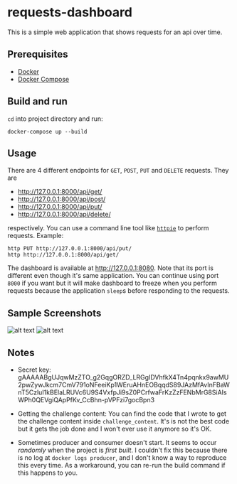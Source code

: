 # requests-dashboard

This is a simple web application that shows requests for an api over time. 


## Prerequisites
- [Docker](https://docs.docker.com/get-docker/)
- [Docker Compose](https://docs.docker.com/compose/install/)

## Build and run

`cd` into project directory and run:
```
docker-compose up --build
```
## Usage
There are 4 different endpoints for `GET`, `POST`, `PUT` and `DELETE` requests. They are
 - http://127.0.0.1:8000/api/get/
 - http://127.0.0.1:8000/api/post/
 - http://127.0.0.1:8000/api/put/
 - http://127.0.0.1:8000/api/delete/

respectively. You can use a command line tool like [`httpie`](https://httpie.io/) to perform requests. Example:
```
http PUT http://127.0.0.1:8000/api/put/
http http://127.0.0.1:8000/api/get/
```


The dashboard is available at http://127.0.0.1:8080. Note that its port is different even though it's same application. You can continue using port `8000` if you want but it will make dashboard to freeze when you perform requests because the application `sleep`s before responding to the requests.

## Sample Screenshots
![alt text](https://i.imgur.com/YxenkyO.png "Dashboard")
![alt text](https://i.imgur.com/5t26ODP.png "Dashboard")

## Notes
- Secret key: gAAAAABgUJqwMzZTO_g2GqgORZD_LRGgIDVhfkX4Tn4pqnkx9awMU2pwZywJkcm7CmV791oNFeeiKp1WEruAHnEOBqqdS89JAzMfAvInFBaWnT5CzluI1kBElaLRUVc6U9S4VxfpJi9sZ0PCrfwaFrKzZzFENbMrG8SiAIsWPh0QEVgiQApPfKv_CcBhn-pVPFzi7gocBpn3

- Getting the challenge content: You can find the code that I wrote to get the challenge content inside `challenge_content`. It's is not the best code but it gets the job done and I won't ever use it anymore so it's OK.

- Sometimes producer and consumer doesn't start. It seems to occur *randomly* when the project is *first built*. I couldn't fix this because there is no log at `docker logs producer`, and I don't know a way to reproduce this every time. As a workaround, you can re-run the build command if this happens to you.
